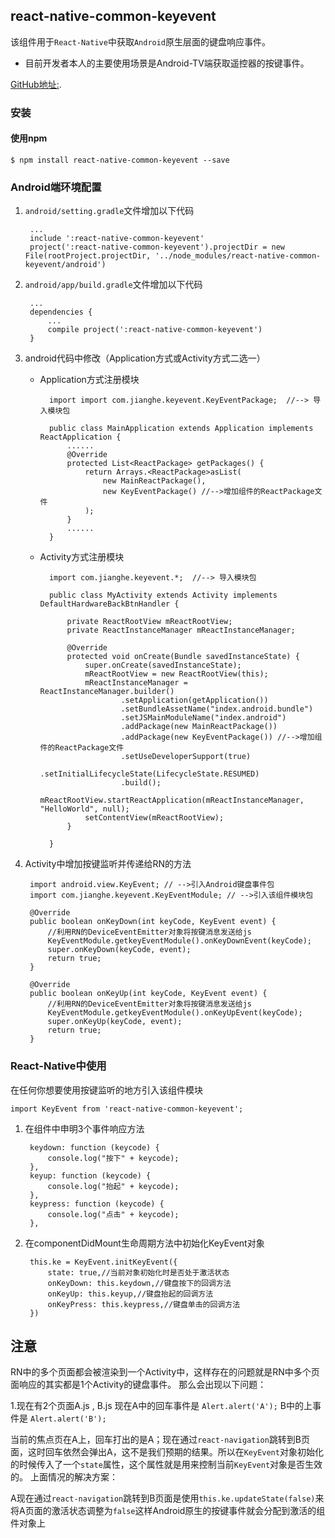 ## react-native-common-keyevent

该组件用于`React-Native`中获取`Android`原生层面的键盘响应事件。

- 目前开发者本人的主要使用场景是Android-TV端获取遥控器的按键事件。

[GitHub地址:](https://github.com/372623460jh/react-native-common-keyevent).

### 安装

#### 使用npm

	$ npm install react-native-common-keyevent --save



### Android端环境配置


1. `android/setting.gradle`文件增加以下代码

	    ...
	    include ':react-native-common-keyevent'
	    project(':react-native-common-keyevent').projectDir = new File(rootProject.projectDir, '../node_modules/react-native-common-keyevent/android')


2. `android/app/build.gradle`文件增加以下代码

	    ...
	    dependencies {
	        ...
	        compile project(':react-native-common-keyevent')
	    }


3. android代码中修改（Application方式或Activity方式二选一）

	- Application方式注册模块



			import import com.jianghe.keyevent.KeyEventPackage;  //--> 导入模块包
			
			public class MainApplication extends Application implements ReactApplication {
				......
				@Override
				protected List<ReactPackage> getPackages() {
					return Arrays.<ReactPackage>asList(
						new MainReactPackage(),
						new KeyEventPackage() //-->增加组件的ReactPackage文件
					);
				}		
				......	
			}	

	- Activity方式注册模块



			import com.jianghe.keyevent.*;	//--> 导入模块包

			public class MyActivity extends Activity implements DefaultHardwareBackBtnHandler {
			
			    private ReactRootView mReactRootView;
			    private ReactInstanceManager mReactInstanceManager;
			
			    @Override
			    protected void onCreate(Bundle savedInstanceState) {
			        super.onCreate(savedInstanceState);
			        mReactRootView = new ReactRootView(this);
			        mReactInstanceManager = ReactInstanceManager.builder()
			                .setApplication(getApplication())
			                .setBundleAssetName("index.android.bundle")
			                .setJSMainModuleName("index.android")
			                .addPackage(new MainReactPackage())
			                .addPackage(new KeyEventPackage()) //-->增加组件的ReactPackage文件
			                .setUseDeveloperSupport(true)
			                .setInitialLifecycleState(LifecycleState.RESUMED)
			                .build();
			        mReactRootView.startReactApplication(mReactInstanceManager, "HelloWorld", null);
			        setContentView(mReactRootView);
			    }
			
			}


4. Activity中增加按键监听并传递给RN的方法

		import android.view.KeyEvent; // -->引入Android键盘事件包
		import com.jianghe.keyevent.KeyEventModule; // -->引入该组件模块包

	    @Override
	    public boolean onKeyDown(int keyCode, KeyEvent event) {
			//利用RN的DeviceEventEmitter对象将按键消息发送给js
	        KeyEventModule.getkeyEventModule().onKeyDownEvent(keyCode);
	        super.onKeyDown(keyCode, event);
	        return true;
	    }
	
	    @Override
	    public boolean onKeyUp(int keyCode, KeyEvent event) {
			//利用RN的DeviceEventEmitter对象将按键消息发送给js
	        KeyEventModule.getkeyEventModule().onKeyUpEvent(keyCode);
	        super.onKeyUp(keyCode, event);
	        return true;
	    }


### React-Native中使用

在任何你想要使用按键监听的地方引入该组件模块
	
	import KeyEvent from 'react-native-common-keyevent';

1. 在组件中申明3个事件响应方法

		keydown: function (keycode) {
	        console.log("按下" + keycode);
	    },
	    keyup: function (keycode) {
	        console.log("抬起" + keycode);
	    },
	    keypress: function (keycode) {
	        console.log("点击" + keycode);
	    },

1. 在componentDidMount生命周期方法中初始化KeyEvent对象

        this.ke = KeyEvent.initKeyEvent({
            state: true,//当前对象初始化时是否处于激活状态
            onKeyDown: this.keydown,//键盘按下的回调方法
            onKeyUp: this.keyup,//键盘抬起的回调方法
            onKeyPress: this.keypress,//键盘单击的回调方法
        })


## 注意

RN中的多个页面都会被渲染到一个Activity中，这样存在的问题就是RN中多个页面响应的其实都是1个Activity的键盘事件。
那么会出现以下问题：
	
1.现在有2个页面A.js , B.js  现在A中的回车事件是 `Alert.alert('A');` B中的上事件是 `Alert.alert('B');`

当前的焦点页在A上，回车打出的是A；现在通过`react-navigation`跳转到B页面，这时回车依然会弹出A，这不是我们预期的结果。所以在`KeyEvent`对象初始化的时候传入了一个`state`属性，这个属性就是用来控制当前`KeyEvent`对象是否生效的。
上面情况的解决方案：
	
A现在通过`react-navigation`跳转到B页面是使用`this.ke.updateState(false)`来将A页面的激活状态调整为`false`这样Android原生的按键事件就会分配到激活的组件对象上